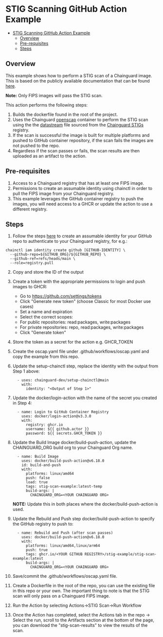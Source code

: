 # STIG Scanning GitHub Action Example
- [STIG Scanning GitHub Action Example](#stig-scanning-github-action-example)
  - [Overview](#overview)
  - [Pre-requisites](#pre-requisites)
  - [Steps](#steps)

## Overview
This example shows how to perform a STIG scan of a Chainguard image.  This is based on the publicly available documentation that can be found [here](https://edu.chainguard.dev/chainguard/chainguard-images/features/image-stigs/).

**Note:** Only FIPS images will pass the STIG scan.

This action performs the following steps:
1. Builds the dockerfile found in the root of the project.
2. Uses the Chainguard [openscap](https://images.chainguard.dev/directory/image/openscap/overview?utm_source=cg-academy&utm_medium=referral&utm_campaign=dev-enablement&utm_content=edu-content-chainguard-chainguard-images-working-with-images-image-stigs) container to perform the STIG scan using the the [datastream](https://raw.githubusercontent.com/chainguard-dev/stigs/main/gpos/xml/scap/ssg/content/ssg-chainguard-gpos-ds.xml) file sourced from the [Chainguard STIGs](https://github.com/chainguard-dev/stigs/tree/main/gpos/xml/scap/ssg/content) registry.
3. If the scan is successful the image is built for multiple platforms and pushed to GitHub container repository, if the scan fails the images are not pushed to the repo.
4. Regardless if the scan passes or fails, the scan results are then uploaded as an artifact to the action.

## Pre-requisites
1. Access to a Chainguard registry that has at least one FIPS image.
2. Permissions to create an assumable identity using chainctl in order to pull the FIPS image from your Chainguard registry.
3. This example leverages the GitHub container registry to push the images, you will need access to a GHCR or update the action to use a different registry.   

## Steps
1. Follow the steps [here](https://edu.chainguard.dev/chainguard/chainguard-registry/authenticating/#authenticating-with-github-actions) to create an assumable identity for your GitHub repo to authenticate to your Chainguard registry, for e.g.:

```
chainctl iam identity create github [GITHUB-IDENTITY] \
  --github-repo=${GITHUB_ORG}/${GITHUB_REPO} \
  --github-ref=refs/heads/main \
  --role=registry.pull
```

2. Copy and store the ID of the output
3. Create a token with the appropriate permissions to login and push images to GHCR:
    - Go to https://github.com/settings/tokens
    - Click "Generate new token" (choose Classic for most Docker use cases)
    - Set a name and expiration
    - Select the correct scopes:
    - For public repositories: read:packages, write:packages
    - For private repositories: repo, read:packages, write:packages
    - Click "Generate token"
4. Store the token as a secret for the action e.g. GHCR_TOKEN 
5. Create the oscap.yaml file under .github/workflows/oscap.yaml and copy the example from this repo.
6. Update the setup-chainctl step, replace the identity with the output from Step 1 above:
    ```
      - uses: chainguard-dev/setup-chainctl@main
        with:
          identity: "<Output of Step 1>" 
    ```
7. Update the docker/login-action with the name of the secret you created in Step 4:
    ```
      - name: Login to GitHub Container Registry
        uses: docker/login-action@v3.3.0
        with:
          registry: ghcr.io
          username: ${{ github.actor }}
          password: ${{ secrets.GHCR_TOKEN }} 
    ```
8. Update the Build Image docker/build-push-action, update the CHAINGUARD_ORG build org to your Chainguard Org name.
    ```
      - name: Build Image
        uses: docker/build-push-action@v6.18.0
        id: build-and-push
        with:
          platforms: linux/amd64
          push: false
          load: true
          tags: stig-scan-example:latest-temp
          build-args: |
            CHAINGUARD_ORG=<YOUR CHAINGUARD ORG>  
    ```
    **NOTE:** Update this in both places where the docker/build-push-action is used.
9. Update the Rebuild and Push step docker/build-push-action to specify the GitHub registry to push to:
    ```
      - name: Rebuild and Push (after scan passes)
        uses: docker/build-push-action@v6.18.0
        with:
          platforms: linux/amd64,linux/arm64
          push: true
          tags: ghcr.io/<YOUR GITHUB REGISTRY>/stig-example/stig-scan-example:latest
          build-args: |
            CHAINGUARD_ORG=<YOUR CHAINGUARD ORG> 
    ```

10. Save/commit the .github/workflows/oscap.yaml file.
11. Create a Dockerfile in the root of the repo, you can use the existing file in this repo or your own.  The important thing to note is that the STIG scan will only pass on a Chainguard FIPS image.
12. Run the Action by selecting Actions->STIG Scan->Run Workflow
13. Once the Action has completed, select the Actions tab in the repo -> Select the run, scroll to the Artifacts section at the bottom of the page, you can download the "stig-scan-results" to view the results of the scan.


